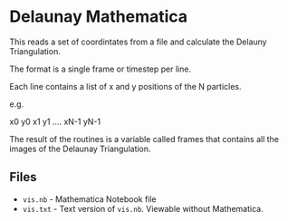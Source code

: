 # Delaunay Mathematica
This reads a set of coordintates from a file and calculate the Delauny Triangulation.

The format is a single frame or timestep per line.

Each line contains a list of x and y positions of the N particles.

e.g.

x0 y0 x1 y1 .... xN-1  yN-1

The result of the routines is a variable called frames that contains all the images of the Delaunay Triangulation.

## Files
- `vis.nb` - Mathematica Notebook file
- `vis.txt` - Text version of `vis.nb`. Viewable without Mathematica.
